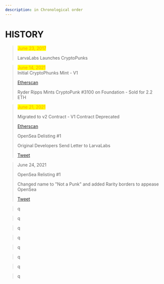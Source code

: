 ```yaml
---
description: in Chronological order
---
```


# HISTORY

> <mark style="color:orange;">June 23, 2017</mark>&#x20;
>
> LarvaLabs Launches CryptoPunks

> <mark style="color:orange;">June 14, 2021</mark>\
> Initial CryptoPhunks Mint - V1
>
> [Etherscan](https://etherscan.io/tx/0x48db643b9ee37de131e23456ecf35c3a270cba12b4e952f02fe7e5af0bb2a0cc)
>
> Ryder Ripps Mints CryptoPunk #3100 on Foundation - Sold for 2.2 ETH

> <mark style="color:orange;">June 21, 2021</mark>
>
> Migrated to v2 Contract - V1 Contract Deprecated
>
> [Etherscan](https://etherscan.io/tx/0x994a30d91c09ecf14aef8fe42140742584762d3522a2016bd386361e6d76d4e2)
>
> OpenSea Delisting #1
>
> Original Developers Send Letter to LarvaLabs
>
> [Tweet](https://twitter.com/cryptophunks/status/1407183012781903876?s=21)

> June 24, 2021
>
> OpenSea Relisting #1
>
> Changed name to "Not a Punk" and added Rarity borders to appease OpenSea
>
> [Tweet](https://twitter.com/cryptophunks/status/1408082776213966850?s=21)

> q

> q

> q

> q

> q

> q

> q

> q

